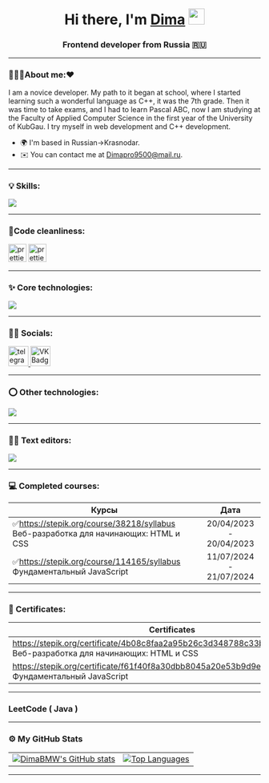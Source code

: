 <h1 align="center">Hi there, I'm <a href="https://daniilshat.ru/" target="_blank">Dima</a> 
<img src="https://github.com/blackcater/blackcater/raw/main/images/Hi.gif" height="32"/></h1>
<h3 align="center">Frontend developer from Russia 🇷🇺</h3>

---

### 👨🏻‍💻About me:❤️
I am a novice developer. My path to it began at school, where I started learning such a wonderful language as C++, it was the 7th grade. Then it was time to take exams, and I had to learn Pascal ABC, now I am studying at the Faculty of Applied Computer Science in the first year of the University of KubGau. I try myself in web development and C++ development.
* 🌍  I'm based in Russian->Krasnodar.
* ✉️  You can contact me at [Dimapro9500@mail.ru](mailto:Dimapro9500@mail.ru).
---
### 💡 Skills: 

<p align="left">
  <a href="https://skillicons.dev">
    <img src="https://skillicons.dev/icons?i=git,babel,bash,c,cs,cpp,css,docker,html,htmx,js,jest,less,nodejs,npm,powershell,react,redux,sass,svelte,tailwind,ts,vite,zod" />
  </a>
</p>
 
---
### 🧹Сode cleanliness:

<p align="left"> 
 <img src="https://icon-icons.com/icons2/2107/PNG/512/file_type_light_prettier_icon_130445.png" width="36" height="36" alt="prettier" />
 <img src="https://icon-icons.com/icons2/2107/PNG/512/file_type_eslint_icon_130613.png" width="36" height="36" alt="prettier" />
</p>

---

### ✨ Сore technologies:

<p align="left">
  <a href="https://skillicons.dev">
    <img src="https://skillicons.dev/icons?i=git,babel,react,redux,sass,html,jest,ts,vite" />
  </a>
</p>

---

### 🙍‍♂️ Socials:

<div id="badges">
    <a href="https://t.me/BMW_Maflya" target="_blank">
      <img src="https://cdn-icons-png.flaticon.com/512/2111/2111646.png" width="40" height="40" alt="telegram group" />
    </a>
    <a href="https://vk.com/bmw_mafiy" target="_blank">
      <img src="https://cdn-icons-png.flaticon.com/512/145/145813.png" width="40" height="40" alt="VK Badge"/>
    </a>
  </div>

---
### ⭕ Other technologies:
<p align="left">
  <a href="https://skillicons.dev">
    <img src="https://skillicons.dev/icons?i=ae,au,blender,figma,ai,notion,ps,qt,unreal,unity,xd" />
  </a>
</p>

---

### 🧑‍💻 Text editors:
<p align="left">
  <a href="https://skillicons.dev">
    <img src="https://skillicons.dev/icons?i=vscode,sublime" />
  </a>
</p>

---
### 💻 Completed courses:
| Курсы                                                           | Дата              |
| ----------------------------------------------------------------| :---------------: |
| ✅https://stepik.org/course/38218/syllabus Веб-разработка для начинающих: HTML и CSS                           | 20/04/2023 - 20/04/2023|
| ✅https://stepik.org/course/114165/syllabus Фундаментальный JavaScript                                         | 11/07/2024 - 21/07/2024|

---
### 📃 Сertificates:
| Сertificates                                                    | Дата              |
| ----------------------------------------------------------------| :---------------: |
| https://stepik.org/certificate/4b08c8faa2a95b26c3d348788c33b231cf062fe6.pdf Веб-разработка для начинающих: HTML и CSS   |20/04/2023|
| https://stepik.org/certificate/f61f40f8a30dbb8045a20e53b9d9eee596077745.pdf Фундаментальный JavaScript                  |21/07/2024|
---  
### LeetCode ( Java )
---
### ⚙️ My GitHub Stats
<table>
  <tr>
    <td>
      <a href="http://www.github.com/DimaBMW"><img src="https://github-readme-stats.vercel.app/api?username=DimaBMW&show_icons=true&hide=&count_private=true&title_color=0891b2&text_color=ffffff&icon_color=0891b2&bg_color=1c1917&hide_border=true&show_icons=true" alt="DimaBMW's GitHub stats" /></a>
    </td>
    <td>
      <a href="https://github.com/DimaBMW" align="left"><img src="https://github-readme-stats.vercel.app/api/top-langs/?username=DimaBMW&langs_count=10&title_color=0891b2&text_color=ffffff&icon_color=0891b2&bg_color=1c1917&hide_border=true&locale=en&custom_title=Top%20%Languages" alt="Top Languages" /></a>
    </td>
  </tr>
</table>

---
